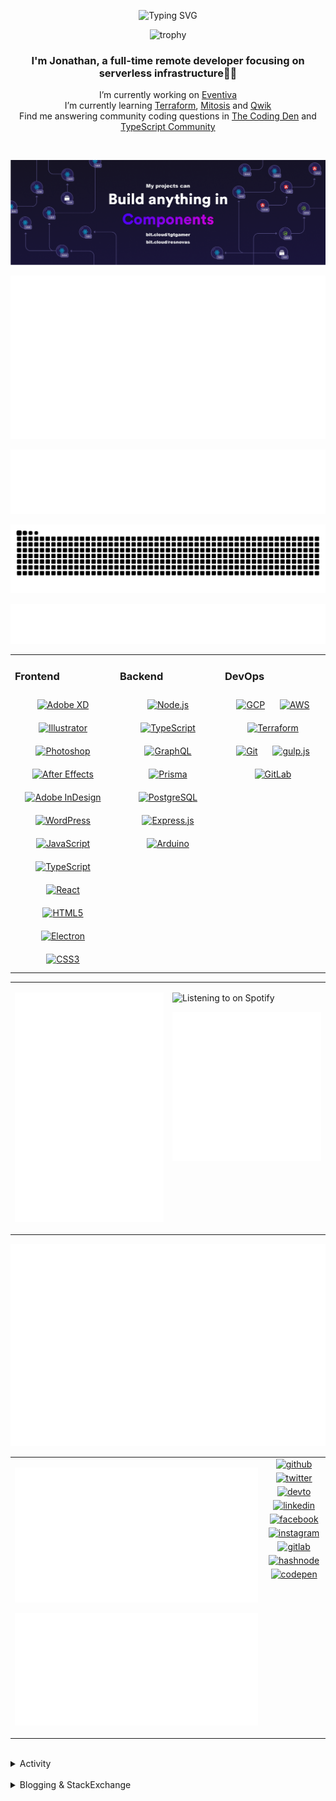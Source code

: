 <div align="center">

![Typing SVG](https://readme-typing-svg.demolab.com?font=Fira+Code&pause=1000&color=1AA9F7¢er=true&vCenter=true&width=275&lines=%3C+%F0%9F%91%8B+Hola%2C+World!+%3E;%3C+%F0%9F%91%8B+Hello%2C+World!+%3E;%3C+%F0%9F%91%8B+Bonjour%2C+World!+%3E;%3C+%F0%9F%91%8B+Welcome%2C+World+%3E)

</div>

<div align="center">

![trophy](https://github-profile-trophy.vercel.app/?username=tgtgamer&no-bg=true&no-frame=true&column=-1&margin-w=15)

</div>  
  
<div align="center">
  
###  I'm Jonathan, a full-time remote developer focusing on serverless infrastructure👨‍💻

I’m currently working on [Eventiva](https://github.com/eventiva/eventiva) </br>
I’m currently learning [Terraform](https://www.terraform.io/), [Mitosis](https://mitosis.builder.io/) and [Qwik](https://qwik.builder.io/) </br>
Find me answering community coding questions in [The Coding Den](https://discord.com/invite/code) and [TypeScript Community](https://discord.gg/typescript)

</div>
<br/>

<div align="center">

[![bit.cloud](./assets/Bit.cloud.png)](https://bit.cloud/tgtgamer)

</div>

<div align="center">

![Metrics](metrics/section-intro.svg)

</div>

<div align="center">

![Metrics](metrics/section-habbits.svg)

<picture>
  <source media="(prefers-color-scheme: dark)" srcset="games/github-snake-dark.svg" />
  <source media="(prefers-color-scheme: light)" srcset="games/github-snake.svg" />
  <img alt="github-snake" src="games/github-snake.svg" />
</picture>

![Metrics](metrics/section-languages.svg)

</div>

<table><tr><td valign="top" width="33%">

### Frontend

<div align="center">  
<a href="https://www.adobe.com/in/products/xd.html" target="_blank"><img style="margin: 10px" src="https://profilinator.rishav.dev/skills-assets/adobexd.png" alt="Adobe XD" height="50" /></a>  
<a href="https://www.adobe.com/in/products/illustrator.html" target="_blank"><img style="margin: 10px" src="https://profilinator.rishav.dev/skills-assets/adobe_illustrator-icon.svg" alt="Illustrator" height="50" /></a>  
<a href="https://www.adobe.com/in/products/photoshop.html" target="_blank"><img style="margin: 10px" src="https://profilinator.rishav.dev/skills-assets/photoshop-plain.svg" alt="Photoshop" height="50" /></a>  
<a href="https://www.adobe.com/in/products/aftereffects.html" target="_blank"><img style="margin: 10px" src="https://profilinator.rishav.dev/skills-assets/aftereffects.png" alt="After Effects" height="50" /></a>  
<a href="https://www.adobe.com/in/products/indesign.html" target="_blank"><img style="margin: 10px" src="https://profilinator.rishav.dev/skills-assets/adobeindesign.svg" alt="Adobe InDesign" height="50" /></a>  
<a href="https://wordpress.com/" target="_blank"><img style="margin: 10px" src="https://profilinator.rishav.dev/skills-assets/wordpress.png" alt="WordPress" height="50" /></a>  
<a href="https://www.javascript.com/" target="_blank"><img style="margin: 10px" src="https://profilinator.rishav.dev/skills-assets/javascript-original.svg" alt="JavaScript" height="50" /></a>  
<a href="https://www.typescriptlang.org/" target="_blank"><img style="margin: 10px" src="https://profilinator.rishav.dev/skills-assets/typescript-original.svg" alt="TypeScript" height="50" /></a>  
<a href="https://reactjs.org/" target="_blank"><img style="margin: 10px" src="https://profilinator.rishav.dev/skills-assets/react-original-wordmark.svg" alt="React" height="50" /></a>  
<a href="https://en.wikipedia.org/wiki/HTML5" target="_blank"><img style="margin: 10px" src="https://profilinator.rishav.dev/skills-assets/html5-original-wordmark.svg" alt="HTML5" height="50" /></a>  
<a href="https://www.electronjs.org/" target="_blank"><img style="margin: 10px" src="https://profilinator.rishav.dev/skills-assets/electron-original.svg" alt="Electron" height="50" /></a>  
<a href="https://www.w3schools.com/css/" target="_blank"><img style="margin: 10px" src="https://profilinator.rishav.dev/skills-assets/css3-original-wordmark.svg" alt="CSS3" height="50" /></a>  
</div>

</td><td valign="top" width="33%">

### Backend

<div align="center">  
<a href="https://nodejs.org/" target="_blank"><img style="margin: 10px" src="https://profilinator.rishav.dev/skills-assets/nodejs-original-wordmark.svg" alt="Node.js" height="50" /></a>  
<a href="https://www.typescriptlang.org/" target="_blank"><img style="margin: 10px" src="https://profilinator.rishav.dev/skills-assets/typescript-original.svg" alt="TypeScript" height="50" /></a>  
<a href="https://graphql.org/" target="_blank"><img style="margin: 10px" src="https://profilinator.rishav.dev/skills-assets/graphql.png" alt="GraphQL" height="50" /></a>  
<a href="https://www.prisma.io/" target="_blank"><img style="margin: 10px" src="https://profilinator.rishav.dev/skills-assets/prisma.png" alt="Prisma" height="50" /></a>  
<a href="https://www.postgresql.org/" target="_blank"><img style="margin: 10px" src="https://profilinator.rishav.dev/skills-assets/postgresql-original-wordmark.svg" alt="PostgreSQL" height="50" /></a>  
<a href="https://expressjs.com/" target="_blank"><img style="margin: 10px" src="https://profilinator.rishav.dev/skills-assets/express-original-wordmark.svg" alt="Express.js" height="50" /></a>  
<a href="https://www.arduino.cc/" target="_blank"><img style="margin: 10px" src="https://profilinator.rishav.dev/skills-assets/arduino.png" alt="Arduino" height="50" /></a>  
</div>

</td><td valign="top" width="33%">

### DevOps

<div align="center">  
<a href="https://cloud.google.com/" target="_blank"><img style="margin: 10px" src="https://profilinator.rishav.dev/skills-assets/google_cloud-icon.svg" alt="GCP" height="50" /></a>  
<a href="https://aws.amazon.com/" target="_blank"><img style="margin: 10px" src="https://profilinator.rishav.dev/skills-assets/amazonwebservices-original-wordmark.svg" alt="AWS" height="50" /></a>  
<a href="https://www.terraform.io/" target="_blank"><img style="margin: 10px" src="https://profilinator.rishav.dev/skills-assets/terraformio-icon.svg" alt="Terraform" height="50" /></a>  
<a href="https://github.com/" target="_blank"><img style="margin: 10px" src="https://profilinator.rishav.dev/skills-assets/git-scm-icon.svg" alt="Git" height="50" /></a>  
<a href="https://gulpjs.com/" target="_blank"><img style="margin: 10px" src="https://profilinator.rishav.dev/skills-assets/gulp-plain.svg" alt="gulp.js" height="50" /></a>  
<a href="https://about.gitlab.com/" target="_blank"><img style="margin: 10px" src="https://profilinator.rishav.dev/skills-assets/gitlab.svg" alt="GitLab" height="50" /></a>  
</div>

</td></tr></table>

<table style="border: none;"><tr style="border: none;"><td valign="top" width="50%" style="border: none;">

![Metrics](metrics/section-sponsors.svg)

</td><td valign="top" width="50%" style="border: none;">

![Listening to on Spotify](https://spotify-github-profile.vercel.app/api/view?uid=21xc6lko2t6sn466piiwtnhuq&cover_image=true&theme=novatorem&bar_color_cover=true)

![Metrics](metrics/section-leetcode.svg)

</td></tr></table>

![Metrics](metrics/section-achievements.svg)


<table style="border: none;"><tr style="border: none;"><td valign="top" width="80%" style="border: none;">

![Metrics](metrics/section-code.svg)

![Metrics](metrics/section-followup.svg)


</td><td valign="top" width="20%" style="border: none;">

<div align="center">

<a href="https://github.com/TGTGamer" target="_blank">
<img src=https://img.shields.io/badge/github-%2324292e.svg?&style=for-the-badge&logo=github&logoColor=white alt=github style="margin-bottom: 5px;" />
</a>

<a href="https://twitter.com/TGTGamer" target="_blank">
<img src=https://img.shields.io/badge/twitter-%2300acee.svg?&style=for-the-badge&logo=twitter&logoColor=white alt=twitter style="margin-bottom: 5px;" />
</a>

<a href="https://dev.to/TGTGamer" target="_blank">
<img src=https://img.shields.io/badge/dev.to-%2308090A.svg?&style=for-the-badge&logo=dev.to&logoColor=white alt=devto style="margin-bottom: 5px;" />
</a>

<a href="https://linkedin.com/in/tgtgamer" target="_blank">
<img src=https://img.shields.io/badge/linkedin-%231E77B5.svg?&style=for-the-badge&logo=linkedin&logoColor=white alt=linkedin style="margin-bottom: 5px;" />
</a>

<a href="https://www.facebook.com/jonathanstevens144" target="_blank">
<img src=https://img.shields.io/badge/facebook-%232E87FB.svg?&style=for-the-badge&logo=facebook&logoColor=white alt=facebook style="margin-bottom: 5px;" />
</a>

<a href="https://instagram.com/tgtgamer" target="_blank">
<img src=https://img.shields.io/badge/instagram-%23000000.svg?&style=for-the-badge&logo=instagram&logoColor=white alt=instagram style="margin-bottom: 5px;" />
</a>

<a href="https://gitlab.com/TGTGamer" target="_blank">
<img src=https://img.shields.io/badge/gitlab-330F63.svg?&style=for-the-badge&logo=gitlab&logoColor=white alt=gitlab style="margin-bottom: 5px;" />
</a>

<a href="https://hashnode.com/@TGTGamer" target="_blank">
<img src=https://img.shields.io/badge/hashnode-%232962FF.svg?&style=for-the-badge&logo=hashnode&logoColor=white alt=hashnode style="margin-bottom: 5px;" />
</a>

<a href="https://codepen.com/TGTGamer" target="_blank">
<img src=https://img.shields.io/badge/codepen-%23131417.svg?&style=for-the-badge&logo=codepen&logoColor=white alt=codepen style="margin-bottom: 5px;" />
</a>  
</div>

</td></tr></table>

<br/>

<details><summary> Activity </summary>
  
<table><tr><td valign="top" width="50%">

<!--START_SECTION:activity-->

1. 🎉 Merged PR [#138](https://github.com/Eventiva/Eventiva/pull/138) in [Eventiva/Eventiva](https://github.com/Eventiva/Eventiva)
2. 💪 Opened PR [#138](https://github.com/Eventiva/Eventiva/pull/138) in [Eventiva/Eventiva](https://github.com/Eventiva/Eventiva)
3. ❌ Closed PR [#137](https://github.com/Eventiva/Eventiva/pull/137) in [Eventiva/Eventiva](https://github.com/Eventiva/Eventiva)
4. 💪 Opened PR [#137](https://github.com/Eventiva/Eventiva/pull/137) in [Eventiva/Eventiva](https://github.com/Eventiva/Eventiva)
5. ❌ Closed PR [#49](https://github.com/Eventiva/Eventiva/pull/49) in [Eventiva/Eventiva](https://github.com/Eventiva/Eventiva)
6. ❌ Closed PR [#90](https://github.com/Eventiva/Eventiva/pull/90) in [Eventiva/Eventiva](https://github.com/Eventiva/Eventiva)
7. ❌ Closed PR [#136](https://github.com/Eventiva/Eventiva/pull/136) in [Eventiva/Eventiva](https://github.com/Eventiva/Eventiva)
8. ❌ Closed PR [#4](https://github.com/Eventiva/vetting/pull/4) in [Eventiva/vetting](https://github.com/Eventiva/vetting)
9. ❌ Closed PR [#5](https://github.com/Eventiva/teamspeak_integration/pull/5) in [Eventiva/teamspeak_integration](https://github.com/Eventiva/teamspeak_integration)
10. ❌ Closed PR [#4](https://github.com/Eventiva/teamspeak_integration/pull/4) in [Eventiva/teamspeak_integration](https://github.com/Eventiva/teamspeak_integration)
11. ❌ Closed PR [#3](https://github.com/Eventiva/teamspeak_integration/pull/3) in [Eventiva/teamspeak_integration](https://github.com/Eventiva/teamspeak_integration)
12. ❌ Closed PR [#5](https://github.com/Eventiva/segment_connect/pull/5) in [Eventiva/segment_connect](https://github.com/Eventiva/segment_connect)
13. ❌ Closed PR [#4](https://github.com/Eventiva/segment_connect/pull/4) in [Eventiva/segment_connect](https://github.com/Eventiva/segment_connect)
14. ❌ Closed PR [#3](https://github.com/Eventiva/vetting/pull/3) in [Eventiva/vetting](https://github.com/Eventiva/vetting)
15. ❌ Closed PR [#3](https://github.com/Eventiva/segment_connect/pull/3) in [Eventiva/segment_connect](https://github.com/Eventiva/segment_connect)
16. ❌ Closed PR [#8](https://github.com/Eventiva/grand_theft_auto/pull/8) in [Eventiva/grand_theft_auto](https://github.com/Eventiva/grand_theft_auto)
17. ❌ Closed PR [#10](https://github.com/Eventiva/grand_theft_auto/pull/10) in [Eventiva/grand_theft_auto](https://github.com/Eventiva/grand_theft_auto)
18. ❌ Closed PR [#5](https://github.com/Eventiva/grand_theft_auto/pull/5) in [Eventiva/grand_theft_auto](https://github.com/Eventiva/grand_theft_auto)
19. ❌ Closed PR [#6](https://github.com/Eventiva/grand_theft_auto/pull/6) in [Eventiva/grand_theft_auto](https://github.com/Eventiva/grand_theft_auto)
20. ❌ Closed PR [#4](https://github.com/Eventiva/grand_theft_auto/pull/4) in [Eventiva/grand_theft_auto](https://github.com/Eventiva/grand_theft_auto)
21. ❌ Closed PR [#7](https://github.com/Eventiva/grand_theft_auto/pull/7) in [Eventiva/grand_theft_auto](https://github.com/Eventiva/grand_theft_auto)
22. ❌ Closed PR [#3](https://github.com/Eventiva/grand_theft_auto/pull/3) in [Eventiva/grand_theft_auto](https://github.com/Eventiva/grand_theft_auto)
23. ❌ Closed PR [#9](https://github.com/Eventiva/grand_theft_auto/pull/9) in [Eventiva/grand_theft_auto](https://github.com/Eventiva/grand_theft_auto)
24. ❌ Closed PR [#11](https://github.com/Eventiva/grand_theft_auto/pull/11) in [Eventiva/grand_theft_auto](https://github.com/Eventiva/grand_theft_auto)
25. ❌ Closed PR [#19](https://github.com/Eventiva/discord_integration/pull/19) in [Eventiva/discord_integration](https://github.com/Eventiva/discord_integration)
26. ❌ Closed PR [#5](https://github.com/Eventiva/custody/pull/5) in [Eventiva/custody](https://github.com/Eventiva/custody)
27. ❌ Closed PR [#16](https://github.com/Eventiva/Control-Centre/pull/16) in [Eventiva/Control-Centre](https://github.com/Eventiva/Control-Centre)
28. ❌ Closed PR [#2](https://github.com/Eventiva/vetting/pull/2) in [Eventiva/vetting](https://github.com/Eventiva/vetting)
29. ❌ Closed PR [#2](https://github.com/Eventiva/Teamspeak-Integration/pull/2) in [Eventiva/Teamspeak-Integration](https://github.com/Eventiva/Teamspeak-Integration)
30. ❌ Closed PR [#2](https://github.com/Eventiva/Segment_Connect/pull/2) in [Eventiva/Segment_Connect](https://github.com/Eventiva/Segment_Connect)
31. ❌ Closed PR [#5](https://github.com/Eventiva/justice/pull/5) in [Eventiva/justice](https://github.com/Eventiva/justice)
32. ❌ Closed PR [#5](https://github.com/Eventiva/incident_management/pull/5) in [Eventiva/incident_management](https://github.com/Eventiva/incident_management)
33. ❌ Closed PR [#8](https://github.com/Eventiva/gaming/pull/8) in [Eventiva/gaming](https://github.com/Eventiva/gaming)
34. ❌ Closed PR [#6](https://github.com/Eventiva/fleet_management/pull/6) in [Eventiva/fleet_management](https://github.com/Eventiva/fleet_management)
<!--END_SECTION:activity-->

</td></tr></table></details>

<br/>

<details>
 <summary> Blogging & StackExchange </summary>
  
<!-- BLOG-POST-LIST:START -->
- [PDF-Lib - React Native - Embed Images - image.scaleToFit Error Thrown](https://stackoverflow.com/questions/75745732/pdf-lib-react-native-embed-images-image-scaletofit-error-thrown)
- [Tensorflow React - Error: modelWeightsID must be a number or number array when import](https://stackoverflow.com/questions/74309939/tensorflow-react-error-modelweightsid-must-be-a-number-or-number-array-when-i)
- [Answer by Jonathan Stevens for Fetch status on audio stream - HTTP Response](https://stackoverflow.com/questions/67752301/fetch-status-on-audio-stream-http-response/67757137#67757137)
- [Fetch status on audio stream - HTTP Response](https://stackoverflow.com/questions/67752301/fetch-status-on-audio-stream-http-response)
- [Github Actions detect author_association](https://stackoverflow.com/questions/63188674/github-actions-detect-author-association)
- [Answer by Jonathan Stevens for React styling - Overflow issues - Expo &amp; Electron single workflow](https://stackoverflow.com/questions/59939824/react-styling-overflow-issues-expo-electron-single-workflow/59941715#59941715)
- [React styling - Overflow issues - Expo &amp; Electron single workflow](https://stackoverflow.com/questions/59939824/react-styling-overflow-issues-expo-electron-single-workflow)
- [React WebkitAppRegion Warnings](https://stackoverflow.com/questions/59870837/react-webkitappregion-warnings)
- [Dialogflow &amp; Express -- Fulfilment](https://stackoverflow.com/questions/57964582/dialogflow-express-fulfilment)
- [Answer by Jonathan Stevens for SVG Changing specific colour - CSS &amp; JS](https://stackoverflow.com/questions/51461082/svg-changing-specific-colour-css-js/51467484#51467484)
- [SVG Changing specific colour - CSS &amp; JS](https://stackoverflow.com/questions/51461082/svg-changing-specific-colour-css-js)
- [Complex Wireframe to solid for use in Autodesk 2018](https://stackoverflow.com/questions/47948929/complex-wireframe-to-solid-for-use-in-autodesk-2018)
- [Cookie based Redirection using Javascript](https://stackoverflow.com/questions/47686107/cookie-based-redirection-using-javascript)
- [How to make the bot know if its messaged someone before? C# based SteamBot](https://stackoverflow.com/questions/44035406/how-to-make-the-bot-know-if-its-messaged-someone-before-c-sharp-based-steambot)
- [How to convert fs:path to variable](https://stackoverflow.com/questions/43879791/how-to-convert-fspath-to-variable)
<!-- BLOG-POST-LIST:END -->
  
</details>
<br />
